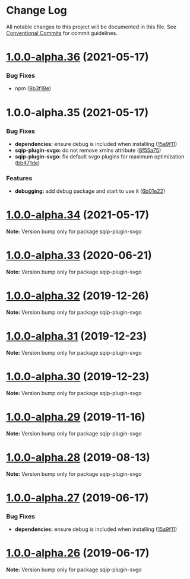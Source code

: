 # Change Log

All notable changes to this project will be documented in this file.
See [Conventional Commits](https://conventionalcommits.org) for commit guidelines.

# [1.0.0-alpha.36](https://github.com/axe312ger/sqip/compare/sqip-plugin-svgo-tt@1.0.0-alpha.35...sqip-plugin-svgo-tt@1.0.0-alpha.36) (2021-05-17)


### Bug Fixes

* npm ([9b3f18e](https://github.com/axe312ger/sqip/commit/9b3f18e3afb4d98d1882d52873a03e3865c928c5))





# 1.0.0-alpha.35 (2021-05-17)


### Bug Fixes

* **dependencies:** ensure debug is included when installing ([15a9f11](https://github.com/axe312ger/sqip/commit/15a9f11b68b6b09f1c0cefdee4d2ad6cd730e645))
* **sqip-plugin-svgo:** do not remove xmlns attribute ([8f55a75](https://github.com/axe312ger/sqip/commit/8f55a75c81d8399f336c3fcdc132d29b55844594))
* **sqip-plugin-svgo:** fix default svgo plugins for maximum optimization ([bb471de](https://github.com/axe312ger/sqip/commit/bb471de29e5a382269277bd66d641a6bc8582c6c))


### Features

* **debugging:** add debug package and start to use it ([6b01e22](https://github.com/axe312ger/sqip/commit/6b01e224600babab8a05e0b1dd57ae0c5722b17d))





# [1.0.0-alpha.34](https://github.com/axe312ger/sqip/compare/sqip-plugin-svgo@1.0.0-alpha.33...sqip-plugin-svgo@1.0.0-alpha.34) (2021-05-17)

**Note:** Version bump only for package sqip-plugin-svgo





# [1.0.0-alpha.33](https://github.com/axe312ger/sqip/compare/sqip-plugin-svgo@1.0.0-alpha.32...sqip-plugin-svgo@1.0.0-alpha.33) (2020-06-21)

**Note:** Version bump only for package sqip-plugin-svgo





# [1.0.0-alpha.32](https://github.com/axe312ger/sqip/compare/sqip-plugin-svgo@1.0.0-alpha.31...sqip-plugin-svgo@1.0.0-alpha.32) (2019-12-26)

**Note:** Version bump only for package sqip-plugin-svgo





# [1.0.0-alpha.31](https://github.com/axe312ger/sqip/compare/sqip-plugin-svgo@1.0.0-alpha.30...sqip-plugin-svgo@1.0.0-alpha.31) (2019-12-23)

**Note:** Version bump only for package sqip-plugin-svgo





# [1.0.0-alpha.30](https://github.com/axe312ger/sqip/compare/sqip-plugin-svgo@1.0.0-alpha.29...sqip-plugin-svgo@1.0.0-alpha.30) (2019-12-23)

**Note:** Version bump only for package sqip-plugin-svgo





# [1.0.0-alpha.29](https://github.com/axe312ger/sqip/compare/sqip-plugin-svgo@1.0.0-alpha.28...sqip-plugin-svgo@1.0.0-alpha.29) (2019-11-16)

**Note:** Version bump only for package sqip-plugin-svgo





# [1.0.0-alpha.28](https://github.com/axe312ger/sqip/compare/sqip-plugin-svgo@1.0.0-alpha.27...sqip-plugin-svgo@1.0.0-alpha.28) (2019-08-13)

**Note:** Version bump only for package sqip-plugin-svgo





# [1.0.0-alpha.27](https://github.com/axe312ger/sqip/compare/sqip-plugin-svgo@1.0.0-alpha.26...sqip-plugin-svgo@1.0.0-alpha.27) (2019-06-17)


### Bug Fixes

* **dependencies:** ensure debug is included when installing ([15a9f11](https://github.com/axe312ger/sqip/commit/15a9f11))





# [1.0.0-alpha.26](https://github.com/axe312ger/sqip/compare/sqip-plugin-svgo@1.0.0-alpha.25...sqip-plugin-svgo@1.0.0-alpha.26) (2019-06-17)

**Note:** Version bump only for package sqip-plugin-svgo
